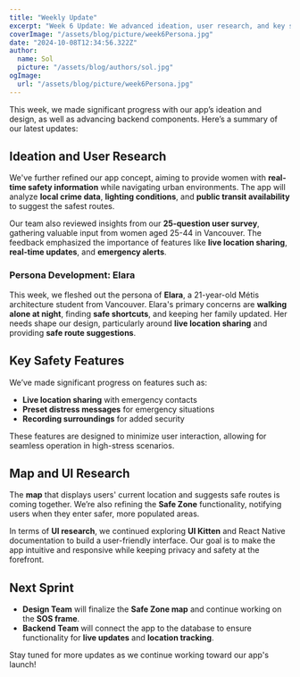 ```yaml
---
title: "Weekly Update"
excerpt: "Week 6 Update: We advanced ideation, user research, and key safety features in our app, focusing on real-time safety data, live location sharing, and distress alerts. We also refined our user persona and continued UI research to enhance the user experience."
coverImage: "/assets/blog/picture/week6Persona.jpg"
date: "2024-10-08T12:34:56.322Z"
author:
  name: Sol
  picture: "/assets/blog/authors/sol.jpg"
ogImage:
  url: "/assets/blog/picture/week6Persona.jpg"
---
```


This week, we made significant progress with our app’s ideation and design, as well as advancing backend components. Here’s a summary of our latest updates:

## Ideation and User Research

We've further refined our app concept, aiming to provide women with **real-time safety information** while navigating urban environments. The app will analyze **local crime data**, **lighting conditions**, and **public transit availability** to suggest the safest routes.

Our team also reviewed insights from our **25-question user survey**, gathering valuable input from women aged 25-44 in Vancouver. The feedback emphasized the importance of features like **live location sharing**, **real-time updates**, and **emergency alerts**.

### Persona Development: Elara

This week, we fleshed out the persona of **Elara**, a 21-year-old Métis architecture student from Vancouver. Elara's primary concerns are **walking alone at night**, finding **safe shortcuts**, and keeping her family updated. Her needs shape our design, particularly around **live location sharing** and providing **safe route suggestions**.

## Key Safety Features

We’ve made significant progress on features such as:

- **Live location sharing** with emergency contacts
- **Preset distress messages** for emergency situations
- **Recording surroundings** for added security

These features are designed to minimize user interaction, allowing for seamless operation in high-stress scenarios.

## Map and UI Research

The **map** that displays users' current location and suggests safe routes is coming together. We’re also refining the **Safe Zone** functionality, notifying users when they enter safer, more populated areas.

In terms of **UI research**, we continued exploring **UI Kitten** and React Native documentation to build a user-friendly interface. Our goal is to make the app intuitive and responsive while keeping privacy and safety at the forefront.

## Next Sprint

- **Design Team** will finalize the **Safe Zone map** and continue working on the **SOS frame**.
- **Backend Team** will connect the app to the database to ensure functionality for **live updates** and **location tracking**.

Stay tuned for more updates as we continue working toward our app's launch!
